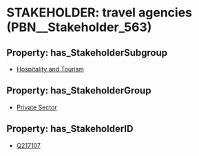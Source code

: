 # STAKEHOLDER: __travel agencies__ (PBN__Stakeholder_563)

## Property: has_StakeholderSubgroup

* [Hospitality and Tourism](PBN__StakeholderSubgroup_32)

## Property: has_StakeholderGroup

* [Private Sector](PBN__StakeholderGroup_5)

## Property: has_StakeholderID

* [Q217107](Q217107)

